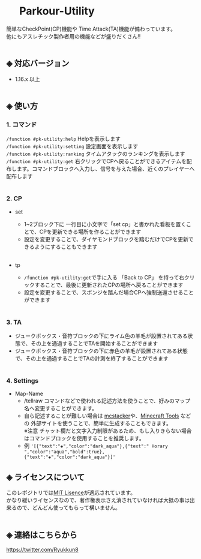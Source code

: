 # &nbsp;　Parkour-Utility
簡単なCheckPoint(CP)機能や Time Attack(TA)機能が備わっています。<br>
他にもアスレチック製作者用の機能などが盛りだくさん!!<br><br>

## ◈ 対応バージョン<br>
  - 1.16.x 以上<br><br>
  
## ◈ 使い方
### 1. コマンド
  `/function #pk-utility:help` Helpを表示します<br>
  `/function #pk-utility:setting` 設定画面を表示します<br>
  `/function #pk-utility:ranking` タイムアタックのランキングを表示します<br>
  `/function #pk-utility:get` 右クリックでCPへ戻ることができるアイテムを配布します。コマンドブロックへ入力し、信号を与えた場合、近くのプレイヤーへ配布します<br><br>

### 2. CP
  - set<br>
    - 1~2ブロック下に 一行目に小文字で「set cp」と書かれた看板を置くことで、CPを更新できる場所を作ることができます<br>
    - 設定を変更することで、ダイヤモンドブロックを踏むだけでCPを更新できるようにすることもできます<br><br>

  - tp<br>
    - `/function #pk-utility:get`で手に入る 「Back to CP」 を持って右クリックすることで、最後に更新されたCPの場所へ戻ることができます<br>
    - 設定を変更することで、スポンジを踏んだ場合CPへ強制送還させることができます<br><br>

### 3. TA
  - ジュークボックス・音符ブロックの下にライム色の羊毛が設置されてある状態で、その上を通過することでTAを開始することができます<br>
  - ジュークボックス・音符ブロックの下に赤色の羊毛が設置されてある状態で、その上を通過することでTAの計測を終了することができます<br><br>

### 4. Settings
  - Map-Name
    - /tellraw コマンドなどで使われる記述方法を使うことで、好みのマップ名へ変更することができます。<br>
    - 自ら記述することが難しい場合は [mcstacker](https://mcstacker.net/)や、[Minecraft Tools](https://minecraft.tools/en/tellraw.php) などの 外部サイトを使うことで、簡単に生成することもできます。<br>
    ※注意 チャット欄だと文字入力制限があるため、もし入りきらない場合はコマンドブロックを使用することを推奨します。<br>
    - 例 `'[{"text":"◈","color":"dark_aqua"},{"text":" Horary ","color":"aqua","bold":true},{"text":"◈","color":"dark_aqua"}]'`<br>

## ◈ ライセンスについて
このレポジトリでは[MIT Lisence](LICENSE)が適応されています。<br>
かなり緩いライセンスなので、著作権表示さえ消されていなければ大抵の事は出来るので、どんどん使ってもらって構いません。<br><br>

## ◈ 連絡はこちらから
https://twitter.com/Ryukkun8
